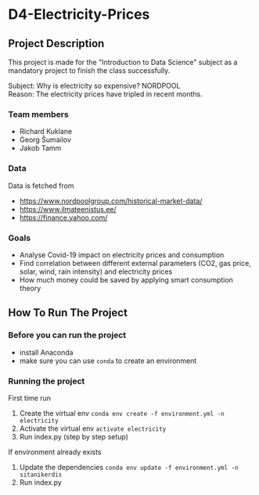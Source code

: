 # D4-Electricity-Prices
## Project Description
This project is made for the "Introduction to Data Science" subject as a mandatory project to finish the class successfully.

Subject: Why is electricity so expensive? NORDPOOL  
Reason: The electricity prices have tripled in recent months.

### Team members
 - Richard Kuklane
 - Georg Šumailov
 - Jakob Tamm

### Data
Data is fetched from
 - https://www.nordpoolgroup.com/historical-market-data/
 - https://www.ilmateenistus.ee/
 - https://finance.yahoo.com/

### Goals
 - Analyse Covid-19 impact on electricity prices and consumption
 - Find correlation between different external parameters (CO2, gas price, solar, wind, rain intensity) and electricity prices
 - How much money could be saved by applying smart consumption theory

## How To Run The Project
### Before you can run the project
 - install Anaconda
 - make sure you can use `conda` to create an environment
### Running the project
First time run
1. Create the virtual env `conda env create -f environment.yml -n electricity`
2. Activate the virtual env `activate electricity`
3. Run index.py (step by step setup)

If environment already exists
1. Update the dependencies `conda env update -f environment.yml -n sitanikerdis`
2. Run index.py

